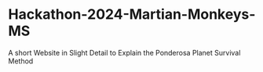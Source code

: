 # Hackathon-2024-Martian-Monkeys-MS
A short Website in Slight Detail to Explain the Ponderosa Planet Survival Method
